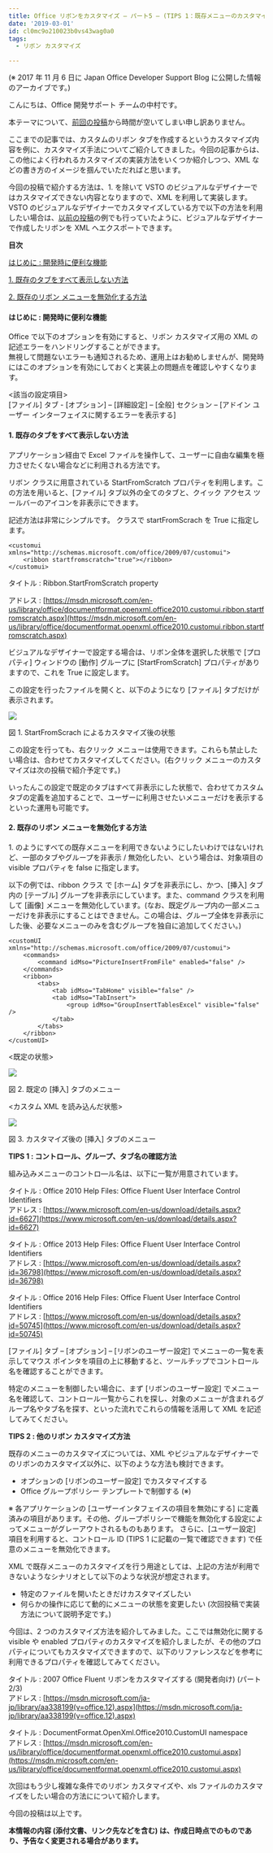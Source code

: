 ```yaml
---
title: Office リボンをカスタマイズ – パート5 – (TIPS 1：既存メニューのカスタマイズ)
date: '2019-03-01'
id: cl0mc9o210023b0vs43wag0a0
tags:
  - リボン カスタマイズ

---
```


(※ 2017 年 11 月 6 日に Japan Office Developer Support Blog に公開した情報のアーカイブです。)

こんにちは、Office 開発サポート チームの中村です。

本テーマについて、[前回の投稿](https://officesupportjp.github.io/blog/Office%20%E3%83%AA%E3%83%9C%E3%83%B3%E3%82%92%E3%82%AB%E3%82%B9%E3%82%BF%E3%83%9E%E3%82%A4%E3%82%BA%20%E2%80%93%20%E3%83%91%E3%83%BC%E3%83%884%20%E2%80%93%20(VSTO%20XML%20%E3%81%A7%E3%82%AB%E3%82%B9%E3%82%BF%E3%83%9E%E3%82%A4%E3%82%BA)/)から時間が空いてしまい申し訳ありません。

ここまでの記事では、カスタムのリボン タブを作成するというカスタマイズ内容を例に、カスタマイズ手法についてご紹介してきました。今回の記事からは、この他によく行われるカスタマイズの実装方法をいくつか紹介しつつ、XML などの書き方のイメージを掴んでいただればと思います。

今回の投稿で紹介する方法は、1. を除いて VSTO のビジュアルなデザイナーではカスタマイズできない内容となりますので、XML を利用して実装します。VSTO のビジュアルなデザイナーでカスタマイズしている方で以下の方法を利用したい場合は、[以前の投稿](https://officesupportjp.github.io/blog/Office%20%E3%83%AA%E3%83%9C%E3%83%B3%E3%82%92%E3%82%AB%E3%82%B9%E3%82%BF%E3%83%9E%E3%82%A4%E3%82%BA%20%E2%80%93%20%E3%83%91%E3%83%BC%E3%83%884%20%E2%80%93%20(VSTO%20XML%20%E3%81%A7%E3%82%AB%E3%82%B9%E3%82%BF%E3%83%9E%E3%82%A4%E3%82%BA)/)の例でも行っていたように、ビジュアルなデザイナーで作成したリボンを XML へエクスポートできます。

**目次**

[はじめに : 開発時に便利な機能](#はじめに-開発時に便利な機能)

[1\. 既存のタブをすべて表示しない方法](#1-既存のタブをすべて表示しない方法)

[2\. 既存のリボン メニューを無効化する方法](#2-既存のリボン-メニューを無効化する方法)

#### **はじめに : 開発時に便利な機能**

Office で以下のオプションを有効にすると、リボン カスタマイズ用の XML の記述エラーをハンドリングすることができます。  
無視して問題ないエラーも通知されるため、運用上はお勧めしませんが、開発時にはこのオプションを有効にしておくと実装上の問題点を確認しやすくなります。

<該当の設定項目>  
\[ファイル\] タブ - \[オプション\] – \[詳細設定\] – \[全般\] セクション – \[アドイン ユーザー インターフェイスに関するエラーを表示する\]

#### **1\. 既存のタブをすべて表示しない方法**

アプリケーション経由で Excel ファイルを操作して、ユーザーに自由な編集を極力させたくない場合などに利用される方法です。

リボン クラスに用意されている StartFromScratch プロパティを利用します。この方法を用いると、\[ファイル\] タブ以外の全てのタブと、クイック アクセス ツールバーのアイコンを非表示にできます。

記述方法は非常にシンプルです。<ribbon> クラスで startFromScrach を True に指定します。

```
<customui xmlns="http://schemas.microsoft.com/office/2009/07/customui">
    <ribbon startfromscratch="true"></ribbon>
</customui>
```

  

タイトル : Ribbon.StartFromScratch property

アドレス : [https://msdn.microsoft.com/en-us/library/office/documentformat.openxml.office2010.customui.ribbon.startfromscratch.aspx](https://msdn.microsoft.com/en-us/library/office/documentformat.openxml.office2010.customui.ribbon.startfromscratch.aspx)

ビジュアルなデザイナーで設定する場合は、リボン全体を選択した状態で \[プロパティ\] ウィンドウの \[動作\] グループに \[StartFromScratch\] プロパティがありますので、これを True に設定します。

この設定を行ったファイルを開くと、以下のようになり \[ファイル\] タブだけが表示されます。

![](image1.png)

図 1. StartFromScrach によるカスタマイズ後の状態

この設定を行っても、右クリック メニューは使用できます。これらも禁止したい場合は、合わせてカスタマイズしてください。(右クリック メニューのカスタマイズは次の投稿で紹介予定です。)

いったんこの設定で既定のタブはすべて非表示にした状態で、合わせてカスタム タブの定義を追加することで、ユーザーに利用させたいメニューだけを表示するといった運用も可能です。

#### **2\. 既存のリボン メニューを無効化する方法**

1\. のようにすべての既存メニューを利用できないようにしたいわけではないけれど、一部のタブやグループを非表示 / 無効化したい、という場合は、対象項目の visible プロパティを false に指定します。

以下の例では、ribbon クラス で \[ホーム\] タブを非表示にし、かつ、\[挿入\] タブ内の \[テーブル\] グループを非表示にしています。また、command クラスを利用して \[画像\] メニューを無効化しています。(なお、既定グループ内の一部メニューだけを非表示にすることはできません。この場合は、グループ全体を非表示にした後、必要なメニューのみを含むグループを独自に追加してください。)

```
<customUI xmlns="http://schemas.microsoft.com/office/2009/07/customui">
    <commands>
        <command idMso="PictureInsertFromFile" enabled="false" />
    </commands>
    <ribbon>
        <tabs>
            <tab idMso="TabHome" visible="false" />
            <tab idMso="TabInsert">
                <group idMso="GroupInsertTablesExcel" visible="false" />
            </tab>
        </tabs>
    </ribbon>
</customUI>
```

  

<既定の状態>

![](image2.png)

図 2. 既定の \[挿入\] タブのメニュー

<カスタム XML を読み込んだ状態>

![](image3.png)

図 3. カスタマイズ後の \[挿入\] タブのメニュー

**TIPS 1 : コントロール、グループ、タブ名の確認方法**

組み込みメニューのコントロ―ル名は、以下に一覧が用意されています。

タイトル : Office 2010 Help Files: Office Fluent User Interface Control Identifiers  
アドレス : [https://www.microsoft.com/en-us/download/details.aspx?id=6627](https://www.microsoft.com/en-us/download/details.aspx?id=6627)

タイトル : Office 2013 Help Files: Office Fluent User Interface Control Identifiers  
アドレス : [https://www.microsoft.com/en-us/download/details.aspx?id=36798](https://www.microsoft.com/en-us/download/details.aspx?id=36798)

タイトル : Office 2016 Help Files: Office Fluent User Interface Control Identifiers  
アドレス : [https://www.microsoft.com/en-us/download/details.aspx?id=50745](https://www.microsoft.com/en-us/download/details.aspx?id=50745)

\[ファイル\] タブ – \[オプション\] – \[リボンのユーザー設定\] でメニューの一覧を表示してマウス ポインタを項目の上に移動すると、ツールチップでコントロール名を確認することができます。

特定のメニューを制御したい場合に、まず \[リボンのユーザー設定\] でメニュー名を確認して、コントロール一覧からこれを探し、対象のメニューが含まれるグループ名やタブ名を探す、といった流れでこれらの情報を活用して XML を記述してみてください。

**TIPS 2 : 他のリボン カスタマイズ方法**

既存のメニューのカスタマイズについては、XML やビジュアルなデザイナーでのリボンのカスタマイズ以外に、以下のような方法も検討できます。

*   オプションの \[リボンのユーザー設定\] でカスタマイズする
*   Office グループポリシー テンプレートで制御する (※)

※ 各アプリケーションの \[ユーザーインタフェイスの項目を無効にする\] に定義済みの項目があります。その他、グループポリシーで機能を無効化する設定によってメニューがグレーアウトされるものもあります。 さらに、\[ユーザー設定\] 項目を利用すると、コントロール ID (TIPS 1 に記載の一覧で確認できます) で任意のメニューを無効化できます。

XML で既存メニューのカスタマイズを行う用途としては、上記の方法が利用できないようなシナリオとして以下のような状況が想定されます。

*   特定のファイルを開いたときだけカスタマイズしたい
*   何らかの操作に応じて動的にメニューの状態を変更したい (次回投稿で実装方法について説明予定です。)

今回は、2 つのカスタマイズ方法を紹介してみました。ここでは無効化に関する visible や enabled プロパティのカスタマイズを紹介しましたが、その他のプロパティについてもカスタマイズできますので、以下のリファレンスなどを参考に利用できるプロパティを確認してみてください。

タイトル : 2007 Office Fluent リボンをカスタマイズする (開発者向け) (パート 2/3)  
アドレス : [https://msdn.microsoft.com/ja-jp/library/aa338199(v=office.12).aspx](https://msdn.microsoft.com/ja-jp/library/aa338199(v=office.12).aspx)

タイトル : DocumentFormat.OpenXml.Office2010.CustomUI namespace  
アドレス : [https://msdn.microsoft.com/en-us/library/office/documentformat.openxml.office2010.customui.aspx](https://msdn.microsoft.com/en-us/library/office/documentformat.openxml.office2010.customui.aspx)

次回はもう少し複雑な条件でのリボン カスタマイズや、xls ファイルのカスタマイズをしたい場合の方法にについて紹介します。

今回の投稿は以上です。

**本情報の内容 (添付文書、リンク先などを含む) は、作成日時点でのものであり、予告なく変更される場合があります。**